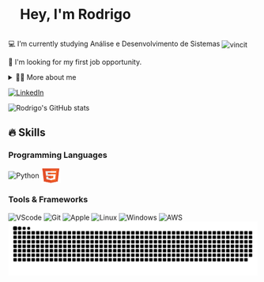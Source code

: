 <!-- Título -->
<div id="user-content-toc">
  <div style="flex-basis: 48%;">
  <ul align="left">
    <summary><h1 style="display: inline-block">Hey, I'm Rodrigo</h1></summary>
  </ul>
 
<!-- Apresentação -->
<p>💻 I’m currently studying Análise e Desenvolvimento de Sistemas <img align="center" alt="vincit" src="https://static.wixstatic.com/media/dd0c6b_e47dc9386bac4d9c997d7fb995b02339~mv2.png/v1/fill/w_402,h_124,al_c,q_85,usm_0.66_1.00_0.01,enc_auto/Logo%20_%20VINCIT_%20Nota%205%20MEC%20-%205%20menor.png" style="height: 28px;" />

  🔭 I'm looking for my first job opportunity.
</p>

<!-- Dropdown -->
<details>
  <summary>👨‍💻 More about me</summary>

💬 I am actively pursuing studies in Analysis and Systems Development with the goal of becoming a Full Stack Developer. As an AWS Student working towards obtaining the Cloud Practitioner AWS certification, I am enthusiastic about cloud technologies. My interests include Linux, penetration testing, red teaming, and ethical hacking.<br><br>Passionate about ethical hacking and a cybersecurity enthusiast, I hold a degree in Graphic Design from UEMG and have completed a specialization in typography at UBA (Buenos Aires). Bringing a unique perspective to technology, I blend my Graphic Design background with a passion for ethical hacking and cybersecurity.   <br><br>My diverse experience in collaborating with teams allows me to transform complex technological concepts into user-friendly solutions by leveraging a foundation in programming logic, database concepts, and web knowledge. This synthesis enables me to approach each challenge with a blend of creativity and technical acumen.
</details>

<!-- Links -->
[![LinkedIn](https://img.shields.io/badge/LinkedIn-0077B5?style=for-the-badge&logo=linkedin&logoColor=white)](https://www.linkedin.com/in/rodrigocout0/)

<!-- GithubStats -->
![Rodrigo's GitHub stats](https://github-readme-stats.vercel.app/api?username=rodrigocout0&show_icons=true&theme=gotham)

## 🔥 Skills
<!-- Skills: Programming Languages -->
  <div style="flex-basis: 48%;">
    <h3>Programming Languages</h3>
    <img align="center" alt="Python" height="30" width="40" src="https://cdn.jsdelivr.net/gh/devicons/devicon/icons/python/python-original.svg">
    <img align="center" alt="HTML" height="30" width="40" src="https://raw.githubusercontent.com/devicons/devicon/master/icons/html5/html5-original.svg">
 </div>
  
  <!-- Skills: Tools & Frameworks -->
  <div style="flex-basis: 48%;">
    <h3>Tools & Frameworks</h3>
    <img align="center" alt="VScode" height="30" width="40" src="https://cdn.jsdelivr.net/gh/devicons/devicon/icons/vscode/vscode-original.svg">
    <img align="center" alt="Git" height="30" width="40" src="https://cdn.jsdelivr.net/gh/devicons/devicon/icons/git/git-original.svg">
    <img align="center" alt="Apple" height="30" width="40" src="https://cdn.jsdelivr.net/gh/devicons/devicon/icons/apple/apple-original.svg">
    <img align="center" alt="Linux" height="30" width="40" src="https://cdn.jsdelivr.net/gh/devicons/devicon/icons/linux/linux-original.svg">
    <img align="center" alt="Windows" height="30" width="40" src="https://cdn.jsdelivr.net/gh/devicons/devicon/icons/windows8/windows8-original.svg">
    <img align="center" alt="AWS" height="40" src="https://skillicons.dev/icons?i=aws" alt="amazonwebservices logo">
  </div>

<!-- Github Contribution Grid Snake -->
<picture>
  <source media="(prefers-color-scheme: dark)" srcset="https://raw.githubusercontent.com/rodrigocout0/rodrigocout0/output/github-contribution-grid-snake-dark.svg">
  <img alt="github contribution grid snake animation" src="https://raw.githubusercontent.com/rodrigocout0/rodrigocout0/output/github-contribution-grid-snake.svg">
</picture>
